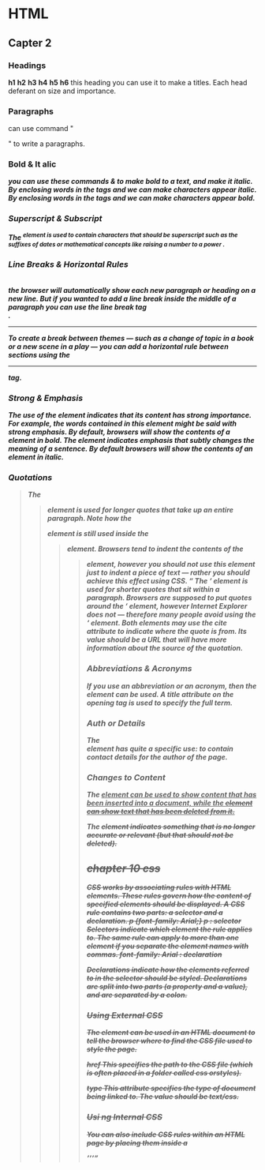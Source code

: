 # HTML 
## Capter 2
### Headings

**h1**
**h2**
**h3**
**h4**
**h5**
**h6**
this heading you can use it to make a titles.
Each head deferant on size and importance.


### Paragraphs <p>
can use command "<p>" to write a paragraphs.

### Bold & It alic <b> <i>

you can use these commands <b> & <i> to make bold to a text, and make it italic. 
By enclosing words in the tags <i> and </i> we can make characters appear italic.
By enclosing words in the tags <b> and </b> we can make
characters appear bold.

### Superscript & Subscript
The <sup> element is used to contain characters that
should be superscript such as the suffixes of dates or
mathematical concepts like raising a number to a power .


### Line Breaks & Horizontal Rules
<br />
 the browser will automatically show each new paragraph or heading on a new line. But if you wanted to add a line break inside the middle of a paragraph you can use the line break tag <br />.
<hr />
To create a break between themes — such as a change of topic in a book or a new scene in a play — you can add a horizontal rule between sections using the <hr /> tag.

### Strong & Emphasis
<strong>
The use of the <strong> element indicates that its
content has strong importance. For example, the words contained in this element might be said with strong emphasis.
By default, browsers will show the contents of a <strong>
element in bold.

<em>
The <em> element indicates emphasis that subtly changes
the meaning of a sentence. By default browsers will show
the contents of an <em> element in italic.


### Quotations
<blockquote>
The <blockquote> element is used for longer quotes that take
up an entire paragraph. Note how the <p> element is still
used inside the <blockquote> element.
Browsers tend to indent the contents of the <blockquote>
element, however you should not use this element just to indent a piece of text — rather you should achieve this effect using CSS.

<q>
The <q> element is used for shorter quotes that sit within
a paragraph. Browsers are supposed to put quotes around
the <q> element, however Internet Explorer does not —
therefore many people avoid using the <q> element.
Both elements may use the cite attribute to indicate where the
quote is from. Its value should be a URL that will have more
information about the source of the quotation.


### Abbreviations & Acronyms

If you use an abbreviation or an acronym, then the <abbr>
element can be used. A title attribute on the opening tag is
used to specify the full term.


### Auth or Details
<address>
The <address> element has quite a specific use: to contain
contact details for the author of the page.

### Changes to Content
The <ins> element can be used to show content that has been
inserted into a document, while the <del> element can show text that has been deleted from it.

The <s> element indicates something that is no longer
accurate or relevant (but that should not be deleted).

## chapter 10 css 
CSS works by associating rules with HTML elements. These rules govern how the content of specified elements should be displayed. A CSS rule contains two parts: a selector and a declaration.
p {font-family: Arial;}
p : selector 
**Selectors**  indicate which element the rule applies to.
The same rule can apply to more than one element if you
separate the element names with commas.
font-family: Arial : declaration 

**Declarations** indicate how the elements referred to in
the selector should be styled. Declarations are split into two
parts (a property and a value), and are separated by a colon.

### Using External CSS
The <link> element can be used in an HTML document to tell the
browser where to find the CSS file used to style the page.

**href** This specifies the path to the
CSS file (which is often placed in a folder called css orstyles).

**type** This attribute specifies the type of document being linked to. The value should be text/css.

### Usi ng Internal CSS
You can also include CSS rules within an HTML page by placing
them inside a <style> element, which usually sits inside the
<head> element of the page.


# js 
## capter 2 
